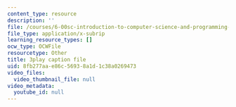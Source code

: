 ```yaml
---
content_type: resource
description: ''
file: /courses/6-00sc-introduction-to-computer-science-and-programming-spring-2011/8fb277aae86c56938a1d1c38a0269473_K1w2o5i0NGQ.vtt
file_type: application/x-subrip
learning_resource_types: []
ocw_type: OCWFile
resourcetype: Other
title: 3play caption file
uid: 8fb277aa-e86c-5693-8a1d-1c38a0269473
video_files:
  video_thumbnail_file: null
video_metadata:
  youtube_id: null
---
```

